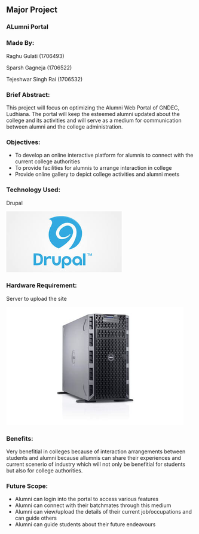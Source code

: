 ## Major Project

### ALumni Portal



### Made By:
Raghu Gulati (1706493)

Sparsh Gagneja (1706522)

Tejeshwar Singh Rai (1706532)



### Brief Abstract:

This project will focus on optimizing the Alumni Web Portal of GNDEC, Ludhiana. The portal will keep the esteemed alumni updated about the college and its activities and will serve as a medium for communication between alumni and the college administration.



### Objectives:
 - To develop an online interactive platform for alumnis to connect with the current college authorities
 - To provide facilities for alumnis to arrange interaction in college
 - Provide online gallery to depict college activities and alumni meets



### Technology Used: 
 Drupal

![](./imgs/drupal.jpeg)



### Hardware Requirement: 
 Server to upload the site

![](./imgs/server.jpeg)



### Benefits:
Very benefitial in colleges because of interaction arrangements between students and alumni because allumnis can share their experiences and current scenerio of industry which will not only be benefitial for students but also for college authorities.



### Future Scope:

 - Alumni can login into the portal to access various features
 - Alumni can connect with their batchmates through this medium
 - Alumni can view/upload the details of their current job/occupations and can guide others
 - Alumni can guide students about their future endeavours
